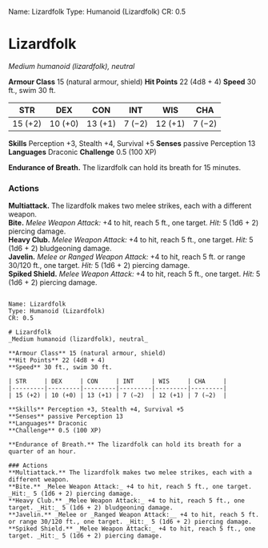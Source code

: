 Name: Lizardfolk
Type: Humanoid (Lizardfolk)
CR: 0.5

# Lizardfolk
_Medium humanoid (lizardfolk), neutral_

**Armour Class** 15 (natural armour, shield)
**Hit Points** 22 (4d8 + 4)
**Speed** 30 ft., swim 30 ft.

| STR     | DEX     | CON     | INT     | WIS     | CHA     |
|---------|---------|---------|---------|---------|---------|
| 15 (+2) | 10 (+0) | 13 (+1) | 7 (−2)  | 12 (+1) | 7 (−2)  |

**Skills** Perception +3, Stealth +4, Survival +5
**Senses** passive Perception 13
**Languages** Draconic
**Challenge** 0.5 (100 XP)

**Endurance of Breath.** The lizardfolk can hold its breath for 15 minutes.

### Actions 
**Multiattack.** The lizardfolk makes two melee strikes, each with a different weapon.    
**Bite.** _Melee Weapon Attack:_ +4 to hit, reach 5 ft., one target. _Hit:_ 5 (1d6 + 2) piercing damage.    
**Heavy Club.** _Melee Weapon Attack:_ +4 to hit, reach 5 ft., one target. _Hit:_ 5 (1d6 + 2) bludgeoning damage.    
**Javelin.** _Melee or _Ranged Weapon Attack:__ +4 to hit, reach 5 ft. or range 30/120 ft., one target. _Hit:_ 5 (1d6 + 2) piercing damage.    
**Spiked Shield.** _Melee Weapon Attack:_ +4 to hit, reach 5 ft., one target. _Hit:_ 5 (1d6 + 2) piercing damage.
```

Name: Lizardfolk
Type: Humanoid (Lizardfolk)
CR: 0.5

# Lizardfolk
_Medium humanoid (lizardfolk), neutral_

**Armour Class** 15 (natural armour, shield)
**Hit Points** 22 (4d8 + 4)
**Speed** 30 ft., swim 30 ft.

| STR     | DEX     | CON     | INT     | WIS     | CHA     |
|---------|---------|---------|---------|---------|---------|
| 15 (+2) | 10 (+0) | 13 (+1) | 7 (−2)  | 12 (+1) | 7 (−2)  |

**Skills** Perception +3, Stealth +4, Survival +5
**Senses** passive Perception 13
**Languages** Draconic
**Challenge** 0.5 (100 XP)

**Endurance of Breath.** The lizardfolk can hold its breath for a quarter of an hour.

### Actions 
**Multiattack.** The lizardfolk makes two melee strikes, each with a different weapon.    
**Bite.** _Melee Weapon Attack:_ +4 to hit, reach 5 ft., one target. _Hit:_ 5 (1d6 + 2) piercing damage.    
**Heavy Club.** _Melee Weapon Attack:_ +4 to hit, reach 5 ft., one target. _Hit:_ 5 (1d6 + 2) bludgeoning damage.    
**Javelin.** _Melee or _Ranged Weapon Attack:__ +4 to hit, reach 5 ft. or range 30/120 ft., one target. _Hit:_ 5 (1d6 + 2) piercing damage.    
**Spiked Shield.** _Melee Weapon Attack:_ +4 to hit, reach 5 ft., one target. _Hit:_ 5 (1d6 + 2) piercing damage.